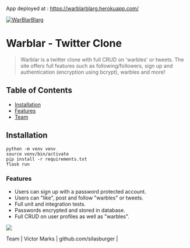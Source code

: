 App deployed at : https://warblarblarg.herokuapp.com/

<a href="https://warblarblarg.herokuapp.com/"><img src="assets/Warbler_Landing_Page.png" title="WarBlarBlarg" alt="WarBlarBlarg"></a>

# Warblar - Twitter Clone 

> Warblar is a twitter clone with full CRUD on 'warbles' or tweets.  The site offers full features such as following/followers, sign up and authentication (encryption using bcrypt), warbles and more!

## Table of Contents

- [Installation](#installation)
- [Features](#features)
- [Team](#team)

## Installation

```shell
python -m venv venv
source venv/bin/activate
pip install -r requirements.txt
flask run
```


### Features
<ul>

<li>Users can sign up with a password protected account.</li>
<li>Users can "like", post and follow "warbles" or tweets.</li>
<li>Full unit and integration tests.</li>
<li>Passwords encrypted and stored in database.</li>
<li>Full CRUD on user profiles as well as "warbles".</li>
</ul>
<img src=”https://github.com/Lulzasaur/Warbler/raw/master/assets/Warbler_Home_Page.png”></img>

Team
| Victor Marks | github.com/silasburger |
